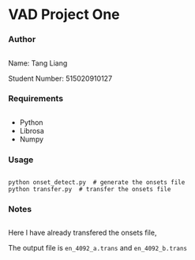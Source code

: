 # VAD Project One

### Author
##

Name: Tang Liang 

Student Number: 515020910127

### Requirements
##

* Python
* Librosa
* Numpy

### Usage
##
	
	python onset_detect.py	# generate the onsets file
	python transfer.py	# transfer the onsets file

### Notes
##

Here l have already transfered the onsets file,

The output file is `en_4092_a.trans` and `en_4092_b.trans`